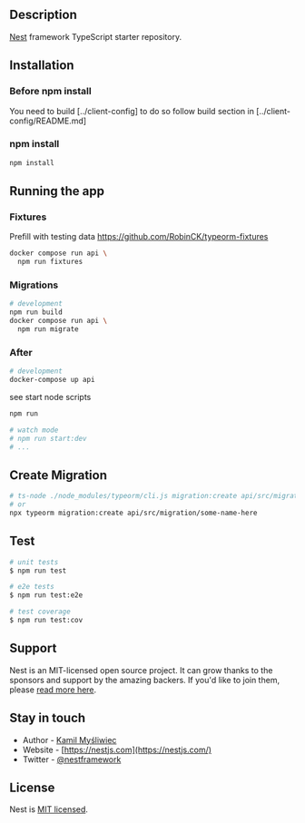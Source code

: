 ## Description

[Nest](https://github.com/nestjs/nest) framework TypeScript starter repository.

## Installation

### Before npm install
You need to build [../client-config]
to do so follow build section in [../client-config/README.md]

### npm install
```bash
npm install
```

## Running the app

### Fixtures
Prefill with testing data
https://github.com/RobinCK/typeorm-fixtures

```bash
docker compose run api \
  npm run fixtures
```

### Migrations
```bash
# development
npm run build
docker compose run api \
  npm run migrate
```

### After

```bash
# development
docker-compose up api
```

see start node scripts
```bash
npm run

# watch mode
# npm run start:dev
# ...
```

## Create Migration
```bash
# ts-node ./node_modules/typeorm/cli.js migration:create api/src/migration/some-name-here
# or
npx typeorm migration:create api/src/migration/some-name-here
```

## Test

```bash
# unit tests
$ npm run test

# e2e tests
$ npm run test:e2e

# test coverage
$ npm run test:cov
```

## Support

Nest is an MIT-licensed open source project. It can grow thanks to the sponsors and support by the amazing backers. If you'd like to join them, please [read more here](https://docs.nestjs.com/support).

## Stay in touch

- Author - [Kamil Myśliwiec](https://kamilmysliwiec.com)
- Website - [https://nestjs.com](https://nestjs.com/)
- Twitter - [@nestframework](https://twitter.com/nestframework)

## License

Nest is [MIT licensed](LICENSE).
